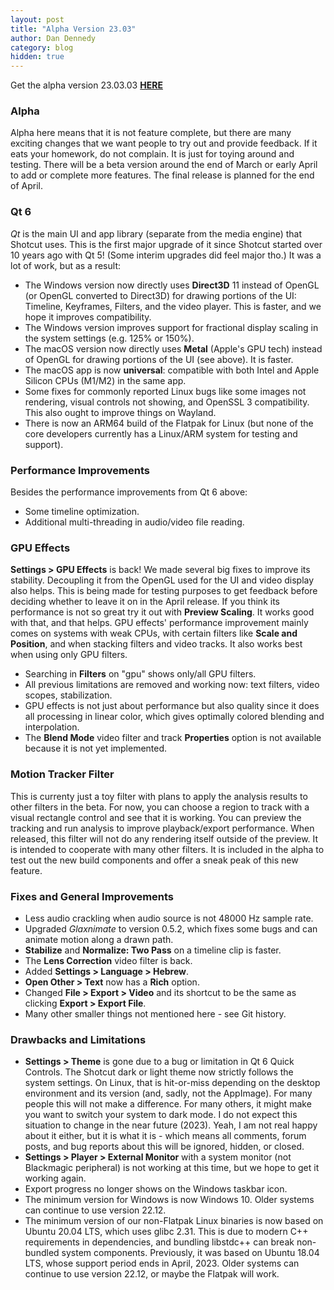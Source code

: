 ```yaml
---
layout: post
title: "Alpha Version 23.03"
author: Dan Dennedy
category: blog
hidden: true
---
```


Get the alpha version 23.03.03 [**HERE**](https://github.com/mltframework/shotcut/releases/tag/v23.03.03)

### Alpha

Alpha here means that it is not feature complete, but there are many exciting changes that we want people to try out and provide feedback. If it eats your homework, do not complain. It is just for toying around and testing. There will be a beta version around the end of March or early April to add or complete more features. The final release is planned for the end of April.

### Qt 6

*Qt* is the main UI and app library (separate from the media engine) that Shotcut uses. This is the first major upgrade of it since Shotcut started over 10 years ago with Qt 5! (Some interim upgrades did feel major tho.) It was a lot of work, but as a result:

- The Windows version now directly uses **Direct3D** 11 instead of OpenGL (or OpenGL converted to Direct3D) for drawing portions of the UI: Timeline, Keyframes, Filters, and the video player. This is faster, and we hope it improves compatibility.
- The Windows version improves support for fractional display scaling in the system settings (e.g. 125% or 150%).
- The macOS version now directly uses **Metal** (Apple's GPU tech) instead of OpenGL for drawing portions of the UI (see above). It is faster.
- The macOS app is now **universal**: compatible with both Intel and Apple Silicon CPUs (M1/M2) in the same app.
- Some fixes for commonly reported Linux bugs like some images not rendering, visual controls not showing, and OpenSSL 3 compatibility. This also ought to improve things on Wayland.
- There is now an ARM64 build of the Flatpak for Linux (but none of the core developers currently has a Linux/ARM system for testing and support).

### Performance Improvements

Besides the performance improvements from Qt 6 above:

- Some timeline optimization.
- Additional multi-threading in audio/video file reading.

### GPU Effects

**Settings > GPU Effects** is back! We made several big fixes to improve its stability. Decoupling it from the OpenGL used for the UI and video display also helps. This is being made for testing purposes to get feedback before deciding whether to leave it on in the April release. If you think its performance is not so great try it out with **Preview Scaling**. It works good with that, and that helps. GPU effects' performance improvement mainly comes on systems with weak CPUs, with certain filters like **Scale and Position**, and when stacking filters and video tracks. It also works best when using only GPU filters.

- Searching in **Filters** on "gpu" shows only/all GPU filters.
- All previous limitations are removed and working now: text filters, video scopes, stabilization.
- GPU effects is not just about performance but also quality since it does all processing in linear color, which gives optimally colored blending and interpolation.
- The **Blend Mode** video filter and track **Properties** option is not available because it is not yet implemented.

### Motion Tracker Filter

This is currenty just a toy filter with plans to apply the analysis results to other filters in the beta. For now, you can choose a region to track with a visual rectangle control and see that it is working. You can preview the tracking and run analysis to improve playback/export performance. When released, this filter will not do any rendering itself outside of the preview. It is intended to cooperate with many other filters. It is included in the alpha to test out the new build components and offer a sneak peak of this new feature.

### Fixes and General Improvements

- Less audio crackling when audio source is not 48000 Hz sample rate.
- Upgraded *Glaxnimate* to version 0.5.2, which fixes some bugs and can animate motion along a drawn path.
- **Stabilize** and **Normalize: Two Pass** on a timeline clip is faster.
- The **Lens Correction** video filter is back.
- Added **Settings > Language > Hebrew**.
- **Open Other > Text** now has a **Rich** option.
- Changed **File > Export > Video** and its shortcut to be the same as clicking **Export > Export File**.
- Many other smaller things not mentioned here - see Git history.

### Drawbacks and Limitations

- **Settings > Theme** is gone due to a bug or limitation in Qt 6 Quick Controls. The Shotcut dark or light theme now strictly follows the system settings. On Linux, that is hit-or-miss depending on the desktop environment and its version (and, sadly, not the AppImage). For many people this will not make a difference. For many others, it might make you want to switch your system to dark mode. I do not expect this situation to change in the near future (2023). Yeah, I am not real happy about it either, but it is what it is - which means all comments, forum posts, and bug reports about this will be ignored, hidden, or closed.
- **Settings > Player > External Monitor** with a system monitor (not Blackmagic peripheral) is not working at this time, but we hope to get it working again.
- Export progress no longer shows on the Windows taskbar icon.
- The minimum version for Windows is now Windows 10. Older systems can continue to use version 22.12.
- The minimum version of our non-Flatpak Linux binaries is now based on Ubuntu 20.04 LTS, which uses glibc 2.31. This is due to modern C++ requirements in dependencies, and bundling libstdc++ can break non-bundled system components. Previously, it was based on Ubuntu 18.04 LTS, whose support period ends in April, 2023. Older systems can continue to use version 22.12, or maybe the Flatpak will work.
